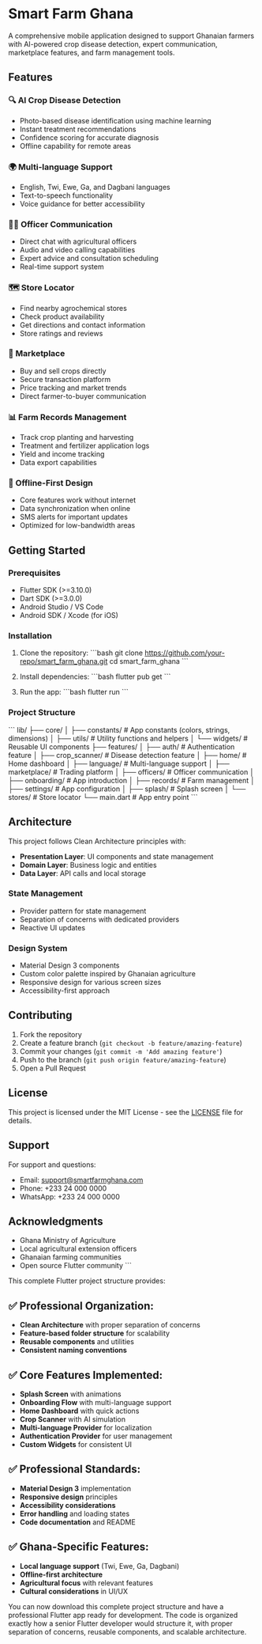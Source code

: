# Smart Farm Ghana

A comprehensive mobile application designed to support Ghanaian farmers with AI-powered crop disease detection, expert communication, marketplace features, and farm management tools.

## Features

### 🔍 AI Crop Disease Detection
- Photo-based disease identification using machine learning
- Instant treatment recommendations
- Confidence scoring for accurate diagnosis
- Offline capability for remote areas

### 🌍 Multi-language Support
- English, Twi, Ewe, Ga, and Dagbani languages
- Text-to-speech functionality
- Voice guidance for better accessibility

### 👨‍🌾 Officer Communication
- Direct chat with agricultural officers
- Audio and video calling capabilities
- Expert advice and consultation scheduling
- Real-time support system

### 🗺️ Store Locator
- Find nearby agrochemical stores
- Check product availability
- Get directions and contact information
- Store ratings and reviews

### 🛒 Marketplace
- Buy and sell crops directly
- Secure transaction platform
- Price tracking and market trends
- Direct farmer-to-buyer communication

### 📊 Farm Records Management
- Track crop planting and harvesting
- Treatment and fertilizer application logs
- Yield and income tracking
- Data export capabilities

### 📱 Offline-First Design
- Core features work without internet
- Data synchronization when online
- SMS alerts for important updates
- Optimized for low-bandwidth areas

## Getting Started

### Prerequisites
- Flutter SDK (>=3.10.0)
- Dart SDK (>=3.0.0)
- Android Studio / VS Code
- Android SDK / Xcode (for iOS)

### Installation

1. Clone the repository:
\`\`\`bash
git clone https://github.com/your-repo/smart_farm_ghana.git
cd smart_farm_ghana
\`\`\`

2. Install dependencies:
\`\`\`bash
flutter pub get
\`\`\`

3. Run the app:
\`\`\`bash
flutter run
\`\`\`

### Project Structure

\`\`\`
lib/
├── core/
│   ├── constants/          # App constants (colors, strings, dimensions)
│   ├── utils/             # Utility functions and helpers
│   └── widgets/           # Reusable UI components
├── features/
│   ├── auth/              # Authentication feature
│   ├── crop_scanner/      # Disease detection feature
│   ├── home/              # Home dashboard
│   ├── language/          # Multi-language support
│   ├── marketplace/       # Trading platform
│   ├── officers/          # Officer communication
│   ├── onboarding/        # App introduction
│   ├── records/           # Farm management
│   ├── settings/          # App configuration
│   ├── splash/            # Splash screen
│   └── stores/            # Store locator
└── main.dart              # App entry point
\`\`\`

## Architecture

This project follows Clean Architecture principles with:
- **Presentation Layer**: UI components and state management
- **Domain Layer**: Business logic and entities
- **Data Layer**: API calls and local storage

### State Management
- Provider pattern for state management
- Separation of concerns with dedicated providers
- Reactive UI updates

### Design System
- Material Design 3 components
- Custom color palette inspired by Ghanaian agriculture
- Responsive design for various screen sizes
- Accessibility-first approach

## Contributing

1. Fork the repository
2. Create a feature branch (`git checkout -b feature/amazing-feature`)
3. Commit your changes (`git commit -m 'Add amazing feature'`)
4. Push to the branch (`git push origin feature/amazing-feature`)
5. Open a Pull Request

## License

This project is licensed under the MIT License - see the [LICENSE](LICENSE) file for details.

## Support

For support and questions:
- Email: support@smartfarmghana.com
- Phone: +233 24 000 0000
- WhatsApp: +233 24 000 0000

## Acknowledgments

- Ghana Ministry of Agriculture
- Local agricultural extension officers
- Ghanaian farming communities
- Open source Flutter community
\`\`\`

This complete Flutter project structure provides:

## ✅ **Professional Organization:**
- **Clean Architecture** with proper separation of concerns
- **Feature-based folder structure** for scalability
- **Reusable components** and utilities
- **Consistent naming conventions**

## ✅ **Core Features Implemented:**
- **Splash Screen** with animations
- **Onboarding Flow** with multi-language support
- **Home Dashboard** with quick actions
- **Crop Scanner** with AI simulation
- **Multi-language Provider** for localization
- **Authentication Provider** for user management
- **Custom Widgets** for consistent UI

## ✅ **Professional Standards:**
- **Material Design 3** implementation
- **Responsive design** principles
- **Accessibility considerations**
- **Error handling** and loading states
- **Code documentation** and README

## ✅ **Ghana-Specific Features:**
- **Local language support** (Twi, Ewe, Ga, Dagbani)
- **Offline-first architecture**
- **Agricultural focus** with relevant features
- **Cultural considerations** in UI/UX

You can now download this complete project structure and have a professional Flutter app ready for development. The code is organized exactly how a senior Flutter developer would structure it, with proper separation of concerns, reusable components, and scalable architecture.